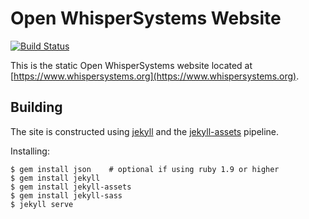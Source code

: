 # Open WhisperSystems Website

[![Build Status](https://travis-ci.org/WhisperSystems/whispersystems.org.svg?branch=master)](https://travis-ci.org/WhisperSystems/whispersystems.org)

This is the static Open WhisperSystems website located at [https://www.whispersystems.org](https://www.whispersystems.org).

## Building

The site is constructed using [jekyll](http://jekyllrb.com/) and the [jekyll-assets](http://ixti.net/jekyll-assets/) pipeline.

Installing:

```
$ gem install json    # optional if using ruby 1.9 or higher
$ gem install jekyll
$ gem install jekyll-assets
$ gem install jekyll-sass
$ jekyll serve
```
